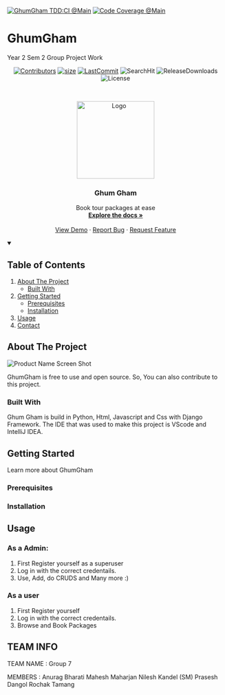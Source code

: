 
<!--
*** Thanks othneildrew for providing this template
-->


<!-- PROJECT SHIELDS -->
<div align="start">

  
[![GhumGham TDD:CI @Main][gh-build-shield]][gh-build-link]
[![Code Coverage @Main][codecov-shield]][codecov-link]

<!-- Only works for public repos -->
<!-- [![Build][build-shield]][build-url] -->
<!-- [![Coverage][covergae-shield]][coverage-url] -->
<!-- [![License][license-shield]][license-url] -->
<!-- [![Forks][forks-shield]][forks-url] -->
<!-- [![LastCommit][lastCommit-shield]][size-url] -->
</div>

# GhumGham
Year 2 Sem 2 Group Project Work

<div align="center">
  
[![Contributors][contributors-shield]][contrib-url]
[![size][size-shield]][size-url]
[![LastCommit][lastCommit-shield]][size-url]
![SearchHit][hits-shield]
![ReleaseDownloads][downloads-shield]
![License][license-shield]

</div>

<!-- PROJECT LOGO -->
<br />
<p align="center">
  <a href="https://github.com/Anurag-Bharati/GhumGham">
    <img src="https://github.com/Anurag-Bharati/GhumGham/blob/main/profile_parknpee.png" alt="Logo" width="180" height="180">
  </a>

  <h3 align="center">Ghum Gham</h3>
 
  <p align="center"> </p>

  <p align="center">
   Book tour packages at ease
    <br />
    <a href="https://github.com/Anurag-Bharati/GhumGham"><strong>Explore the docs »</strong></a>
    <br />
    <br />
    <a href="https://github.com/Anurag-Bharati/GhumGham">View Demo</a>
    ·
    <a href="https://github.com/Anurag-Bharati/GhumGham/issues">Report Bug</a>
    ·
    <a href="https://github.com/Anurag-Bharati/GhumGham/issues">Request Feature</a>
  </p>
</p>

<!-- TABLE OF CONTENTS -->

<details open="open">
  <summary><h2>Table of Contents</summary>
  <ol>
    <li>
      <a href="#about-the-project">About The Project</a>
      <ul>
        <li><a href="#built-with">Built With</a></li>
      </ul>
    </li>
    <li>
      <a href="#getting-started">Getting Started</a>
      <ul>
        <li><a href="#prerequisites">Prerequisites</a></li>
        <li><a href="#installation">Installation</a></li>
      </ul>
    </li>
    <li><a href="#usage">Usage</a></li>
    <li><a href="#contact">Contact</a></li>
  </ol>
</details>


<!-- ABOUT THE PROJECT -->
## About The Project



  ![Product Name Screen Shot](https://github.com/Anurag-Bharati/GhumGham/blob/main/cover_parknpee.png)

GhumGham is free to use and open source. So, You can also contribute to this project. 

### Built With

Ghum Gham is build in Python, Html, Javascript and Css with Django Framework. The IDE that was used to make this project is VScode and IntelliJ IDEA.

<!-- GETTING STARTED -->
## Getting Started

Learn more about GhumGham

### Prerequisites

### Installation

<!-- USAGE EXAMPLES -->
## Usage

### As a Admin:
1. First Register yourself as a superuser
2. Log in with the correct credentails.
3. Use, Add, do CRUDS and Many more :)

### As a user
1. First Register yourself
2. Log in with the correct credentails.
3. Browse and Book Packages  

<!-- CONTACT -->
## TEAM INFO

TEAM NAME : Group 7

MEMBERS :
Anurag Bharati 
Mahesh Maharjan
Nilesh Kandel (SM)
Prasesh Dangol
Rochak Tamang
  
[contributors-shield]:https://img.shields.io/github/contributors-anon/Anurag-Bharati/GhumGham?style=for-the-badge
[size-shield]:https://img.shields.io/github/repo-size/Anurag-Bharati/GhumGham?style=for-the-badge
[size-url]: https://github.com/Anurag-Bharati/GhumGham
[lastCommit-shield]:https://img.shields.io/github/last-commit/Anurag-Bharati/GhumGham?style=for-the-badge
[contrib-url]:https://github.com/Anurag-Bharati/GhumGham/graphs/contributors
[hits-shield]:https://img.shields.io/github/search/anurag-bharati/GhumGham/all?color=green&label=repo%20hits&style=for-the-badge
[downloads-shield]:https://img.shields.io/github/downloads/anurag-bharati/GhumGham/total?style=for-the-badge
[license-shield]:https://img.shields.io/github/license/anurag-bharati/GhumGham?style=for-the-badge

<!-- MARKDOWN LINKS & IMAGES -->
<!-- https://www.markdownguide.org/basic-syntax/#reference-style-links -->
[gh-build-shield]:https://github.com/Anurag-Bharati/GhumGham/actions/workflows/django_test.yml/badge.svg
[gh-build-link]:https://github.com/Anurag-Bharati/GhumGham/actions/workflows/django_test.yml
[codecov-shield]:https://codecov.io/gh/Anurag-Bharati/GhumGham/branch/main/graph/badge.svg?token=IZPYV8EQXC
[codecov-link]:https://codecov.io/gh/Anurag-Bharati/GhumGham

[build-shield]:https://img.shields.io/github/workflow/status/anurag-bharati/GhumGham/GhumGham%20TDD:CI%20@Main/main?style=for-the-badge
[build-url]:https://github.com/Anurag-Bharati/GhumGham/actions/workflows/django_test.yml
[covergae-shield]:https://img.shields.io/codecov/c/github/anurag-bharati/GhumGham?style=for-the-badge
[coverage-url]:https://app.codecov.io/gh/Anurag-Bharati/GhumGham
[license-shield]:https://img.shields.io/github/license/Anurag-Bharati/ghumgham?style=for-the-badge
[license-url]:https://github.com/Anurag-Bharati/GhumGham/blob/main/LICENSE.md
[contributors-shield]:https://img.shields.io/github/contributors/Anurag-Bharati/GhumGham?style=for-the-badge
[contributors-url]: https://github.com/Anurag-Bharati/GhumGham/graphs/contributors
[forks-shield]: https://img.shields.io/github/forks/Anurag-Bharati/GhumGham?style=for-the-badge
[forks-url]: https://github.com/Anurag-Bharati/GhumGham/network/members
[size-shield]:https://img.shields.io/github/repo-size/anurag-bharati/GhumGham?style=for-the-badge
[size-url]: https://github.com/Anurag-Bharati/GhumGham
[lastCommit-shield]:https://img.shields.io/github/last-commit/anurag-bharati/GhumGham?style=for-the-badge


